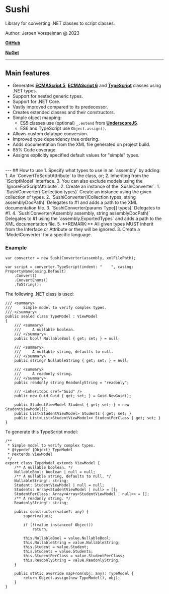 # Sushi
Library for converting .NET classes to script classes.

Author: Jeroen Vorsselman @ 2023

**[GitHub](https://github.com/jvorssel)**

**[NuGet](https://www.nuget.org/packages/SushiScriptCore/1.0.0)**

---
##  Main features
- Generates **[ECMAScript 5](https://github.com/jvorssel/Sushi/blob/master/TestResults/models.es5.js)**, **[ECMAScript 6](https://github.com/jvorssel/Sushi/blob/master/TestResults/models.es6.js)** and **[TypeScript](https://github.com/jvorssel/Sushi/blob/master/TestResults/models.latest.ts)** classes using .NET types.
- Support for nested generic types.
- Support for .NET Core. 
- Vastly improved compared to its predecessor.
- Creates extended classes and their constructors.
- Simple object mapping:
  - ES5 classes use (optional) `_.extend` from **[UnderscoreJS](https://underscorejs.org/)**.
  - ES6 and TypeScript use `Object.assign()`.
- Allows custom datatype conversion.
- Improved type dependency tree ordering.
- Adds documentation from the XML file generated on project build.
- 85% Code coverage.
- Assigns explicitly specified default values for "simple" types.
<br>
---
## How to use
1. Specify what types to use in an `assembly` by adding:
   1. An `ConvertToScriptAttribute` to the class, or;
   2. Inheriting from the `IScriptModel` interface. 
   3. You can also exclude models using the `IgnoreForScriptAttribute`.
2. Create an instance of the `SushiConverter`:
   1. `SushiConverter(ICollection<Type> types)` Create an instance using the given collection of types.
   2. `SushiConverter(ICollection<Type> types, string assemblyDocPath)` Delegates to #1 and adds a path to the XML documentation file. 
   3. `SushiConverter(params Type[] types)` Delegates to #1. 
   4. `SushiConverter(Assembly assembly, string assemblyDocPath)` Delegates to #1 using the `assembly.ExportedTypes` and adds a path to the XML documentation file.
   5. **REMARK:** All given types MUST inherit from the Interface or Attribute or they will be ignored.
3. Create a `ModelConverter` for a specific language.

### Example
``` 
var converter = new SushiConverter(assembly, xmlFilePath);

var script = converter.TypeScript(indent: "    ", casing: PropertyNameCasing.Default)
    .Convert()
    .ConvertEnums()
    .ToString();
``` 
The following .NET class is used:

```
/// <summary>
///     Simple model to verify complex types.
/// </summary>
public sealed class TypeModel : ViewModel
{
	/// <summary>
	///     A nullable boolean.
	/// </summary>
	public bool? NullableBool { get; set; } = null;
	
	/// <summary>
	///     A nullable string, defaults to null.
	/// </summary>
	public string? NullableString { get; set; } = null;

	/// <summary>
	///     A readonly string.
	/// </summary>
	public readonly string ReadonlyString = "readonly";

	/// <inheritdoc cref="Guid" />
	public new Guid Guid { get; set; } = Guid.NewGuid();

	public StudentViewModel Student { get; set; } = new StudentViewModel();
	public List<StudentViewModel> Students { get; set; }
	public List<List<StudentViewModel>> StudentPerClass { get; set; }
}
```
To generate this TypeScript model:

```
/**
 * Simple model to verify complex types.
 * @typedef {Object} TypeModel
 * @extends ViewModel 
 */
export class TypeModel extends ViewModel {
    /** A nullable boolean. */
    NullableBool: boolean | null = null;
    /** A nullable string, defaults to null. */
    NullableString!: string;
    Student: StudentViewModel | null = null;
    Students: Array<StudentViewModel | null> = [];
    StudentPerClass: Array<Array<StudentViewModel | null>> = [];
    /** A readonly string. */
    ReadonlyString!: string;

    public constructor(value?: any) {
        super(value);

        if (!(value instanceof Object))
            return;

        this.NullableBool = value.NullableBool;
        this.NullableString = value.NullableString;
        this.Student = value.Student;
        this.Students = value.Students;
        this.StudentPerClass = value.StudentPerClass;
        this.ReadonlyString = value.ReadonlyString;
    }

    public static override mapFrom(obj: any): TypeModel {
        return Object.assign(new TypeModel(), obj);
    }
}
```